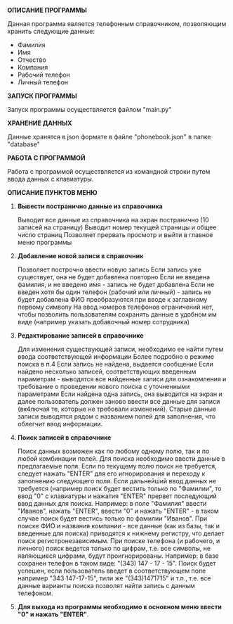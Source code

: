 **ОПИСАНИЕ ПРОГРАММЫ**

Данная программа является телефонным справочником, позволяющим хранить следующие данные:
- Фамилия
- Имя
- Отчество
- Компания
- Рабочий телефон
- Личный телефон

**ЗАПУСК ПРОГРАММЫ**

Запуск программы осуществляется файлом "main.py"

**ХРАНЕНИЕ ДАННЫХ**

Данные хранятся в json формате в файле "phonebook.json" в папке "database"

**РАБОТА С ПРОГРАММОЙ**

Работа с программой осуществляется из командной строки путем ввода данных с клавиатуры.

**ОПИСАНИЕ ПУНКТОВ МЕНЮ**

1. **Вывести постранично данные из справочника**
   
   Выводит все данные из справочника на экран постранично (10 записей на страницу)
   Выводит номер текущей страницы и общее число страниц
   Позволяет прервать просмотр и выйти в главное меню программы
   
2. **Добавление новой записи в справочник**
   
   Позволяет построчно ввести новую запись
   Если запись уже существует, она не будет добавлена повторно
   Если не введена фамилия, и не введено имя - запись не будет добавлена
   Если не введен хотя бы один телефон (рабочий или личный) - запись не будет добавлена
   ФИО преобразуются при вводе к заглавному первому символу
   На ввод номеров телефонов ограничений нет, чтобы позволить пользователям сохранять данные в удобном им виде (например указать добавочный номер сотрудника)

3. **Редактирование записей в справочнике**
   
   Для изменения существующей записи, необходимо ее найти путем ввода соответствующей информации
   Более подробно о режиме поиска в п.4
   Если запись не найдена, выдается сообщение
   Если найдено несколько записей, соответствующих введенным параметрам - выводятся все  найденные записи для ознакомления и требование о проведении нового поиска с уточненными параметрами
   Если найдена одна запись, она выводится на экран и далее пользователь должен заново ввести все данные для записи (вк4лючая те, которые не требовали изменений). Старые данные записи выводятся рядом с названием полей для заполнения, что облегчит ввод информации.

4. **Поиск записей в справочнике**
   
   Поиск данных возможен как по любому одному полю, так и по любой комбинации полей.
   Для поиска необходимо ввести данные в предлагаемые поля.
   Если по текущему полю поиск не требуется, следует нажать "ENTER" для его игнорирования и переходу к заполнению следующего поля.
   Если дальнейший ввод данных не требуется (например поиск будет вестить только по "Фамилии", то ввод "0" с клавиатуры и нажатия "ENTER" прервет последующий ввод данных для поиска.
   Например: в поле "Фамилия" ввести "Иванов", нажать "ENTER", ввести "0" и нажать "ENTER" - в таком случае поиск будет вестись только по фамилии "Иванов".
   При поиске ФИО и названия компании - все данные (как из базы, так и введенные для поиска) приводятся к нижнему регистру, что делает поиск регистронезависимым.
   При поиске телефона (и рабочего, и личного) поиск ведется только по цифрам, т.е. все символы, не являющиеся цифрами, будут проигнорированы.
   Например: в базе сохранен телефон в таком виде: "(343) 147 - 17 - 15". Поиск будет успешен, если пользователь введет в соответствующем поле например "343 147-17-15", тили же "(343)1471715" и т.п., т.е. все данные варианты поиска позволят найти запись с данным телефоном.
   
5. **Для выхода из программы необходимо в основном меню ввести "0" и нажать "ENTER"**. 
